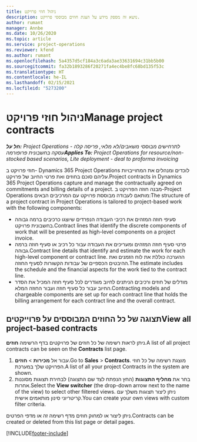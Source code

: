 ```yaml
---
title: ניהול חוזי פרויקט
description: נושא זה מספק מידע על הצגת חוזים מבוססי פרויקט.
author: rumant
manager: Annbe
ms.date: 10/26/2020
ms.topic: article
ms.service: project-operations
ms.reviewer: kfend
ms.author: rumant
ms.openlocfilehash: 5a4357d5cf184a3c6ada3ae33631694c31bb5b00
ms.sourcegitcommit: fa32b1893286f20271fa4ec4be8fc68bd135f53c
ms.translationtype: HT
ms.contentlocale: he-IL
ms.lasthandoff: 02/15/2021
ms.locfileid: "5273200"
---
```

# <a name="manage-project-contracts"></a><span data-ttu-id="15682-103">ניהול חוזי פרויקט</span><span class="sxs-lookup"><span data-stu-id="15682-103">Manage project contracts</span></span>

<span data-ttu-id="15682-104">_**חל על:** Project Operations לתרחישים מבוססי משאבים/לא מלאי, פריסה קלה - עסקה בחשבונית פרופורמה_</span><span class="sxs-lookup"><span data-stu-id="15682-104">_**Applies To:** Project Operations for resource/non-stocked based scenarios, Lite deployment - deal to proforma invoicing_</span></span>

<span data-ttu-id="15682-105">חוזי פרויקט ב- Dynamics 365 Project Operations לוכדים ומנהלים את המחוייבויות עליהם סוכם בחוזים ואת פרטי החיוב של פרויקט.</span><span class="sxs-lookup"><span data-stu-id="15682-105">Project contracts in Dynamics 365 Project Operations capture and manage the contractually agreed on commitments and billing details of a project.</span></span> <span data-ttu-id="15682-106">מבנה חוזה הפרויקט ב-Project Operations מותאם לעבודה מבוססת פרויקט עם המרכיבים הבאים:</span><span class="sxs-lookup"><span data-stu-id="15682-106">The structure of a project contract in Project Operations is tailored to project-based work with the following components:</span></span>

- <span data-ttu-id="15682-107">סעיפי חוזה המזהים את רכיבי העבודה הנפרדים שיוצגו כרכיבים ברמה גבוהה בחשבונית פרויקט.</span><span class="sxs-lookup"><span data-stu-id="15682-107">Contract lines that identify the discrete components of work that will be presented as high-level components on a project invoice.</span></span>
- <span data-ttu-id="15682-108">פרטי סעיף חוזה המזהים ומעריכים את העבודה עבור כל רכיב או סעיף חוזה ברמה גבוהה.</span><span class="sxs-lookup"><span data-stu-id="15682-108">Contract line details that identify and estimate the work for each high-level component or contract line.</span></span> <span data-ttu-id="15682-109">ההערכה כוללת את לוח הזמנים ואת ההיבטים הכספיים של עבודות הקשורות לסעיף החוזה.</span><span class="sxs-lookup"><span data-stu-id="15682-109">The estimate includes the schedule and the financial aspects for the work tied to the contract line.</span></span>
- <span data-ttu-id="15682-110">מודלים של חוזים ורכיבים הניתנים לחיוב מוגדרים לכל סעיף חוזה המכיל את הסדר החיוב עבור כל סעיף חוזה ועבור החוזה המלא.</span><span class="sxs-lookup"><span data-stu-id="15682-110">Contracting models and chargeable components are set up for each contract line that holds the billing arrangement for each contract line and the overall contract.</span></span>

## <a name="view-all-project-based-contracts"></a><span data-ttu-id="15682-111">תצוגה של כל החוזים המבוססים על פרוייקטים</span><span class="sxs-lookup"><span data-stu-id="15682-111">View all project-based contracts</span></span>

<span data-ttu-id="15682-112">ניתן לראות רשימה של כל חוזים של פרויקטים בדף הרשימה **חוזים**.</span><span class="sxs-lookup"><span data-stu-id="15682-112">A list of all project contracts can be seen on the **Contracts** list page.</span></span> 

1. <span data-ttu-id="15682-113">עבור אל **מכירות** > **חוזים**.</span><span class="sxs-lookup"><span data-stu-id="15682-113">Go to **Sales** > **Contracts**.</span></span> <span data-ttu-id="15682-114">מוצגת רשימה של כל חוזי הפרויקט שלך במערכת.</span><span class="sxs-lookup"><span data-stu-id="15682-114">A list of all your project Contracts in the system are shown.</span></span> 
2. <span data-ttu-id="15682-115">בחר את **מחליף התצוגות** (החץ הנפתח לצד שם התצוגה) לבחירת תצוגות מסוננות אחרות.</span><span class="sxs-lookup"><span data-stu-id="15682-115">Select the **View switcher** (the drop-down arrow next to the name of the view) to select other filtered views.</span></span> <span data-ttu-id="15682-116">ניתן ליצור תצוגות משלך עם קריטריוני סינון מותאמים אישית.</span><span class="sxs-lookup"><span data-stu-id="15682-116">You can create your own views with custom filter criteria.</span></span>

<span data-ttu-id="15682-117">ניתן ליצור או למחוק חוזים מדף רשימה זה או מדפי הפרטים.</span><span class="sxs-lookup"><span data-stu-id="15682-117">Contracts can be created or deleted from this list page or detail pages.</span></span>


[!INCLUDE[footer-include](../../includes/footer-banner.md)]
